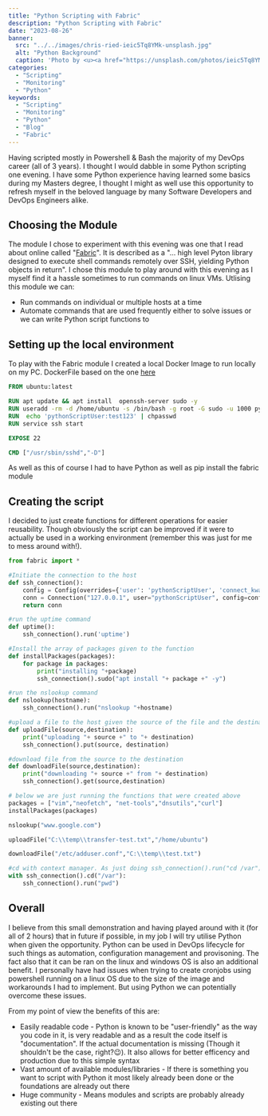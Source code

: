```yaml
---
title: "Python Scripting with Fabric"
description: "Python Scripting with Fabric"
date: "2023-08-26"
banner:
  src: "../../images/chris-ried-ieic5Tq8YMk-unsplash.jpg"
  alt: "Python Background"
  caption: 'Photo by <u><a href="https://unsplash.com/photos/ieic5Tq8YMk">Chris Ried</a></u>'
categories:
  - "Scripting"
  - "Monitoring"
  - "Python"
keywords:
  - "Scripting"
  - "Monitoring"
  - "Python"
  - "Blog"
  - "Fabric"
---
```

Having scripted mostly in Powershell & Bash the majority of my DevOps career (all of 3 years). I thought I would dabble in some Python scripting one evening. I have some Python experience having learned some basics during my Masters degree, I thought I might as well use this opportunity to refresh myself in the beloved language by many Software Developers and DevOps Engineers alike.

## Choosing the Module
The module I chose to experiment with this evening was one that I read about online called "[Fabric](https://www.fabfile.org/)". It is described as a "... high level Pyton library designed to execute shell commands remotely over SSH, yielding Python objects in return". I chose this module to play around with this evening as I myself find it a hassle sometimes to run commands on linux VMs. Utlising this module we can:
- Run commands on individual or multiple hosts at a time 
- Automate commands that are used frequently either to solve issues or we can write Python script functions to 

## Setting up the local environment
To play with the Fabric module I created a local Docker Image to run locally on my PC. 
DockerFile based on the one [here](https://dev.to/s1ntaxe770r/how-to-setup-ssh-within-a-docker-container-i5i)

```dockerfile
FROM ubuntu:latest

RUN apt update && apt install  openssh-server sudo -y
RUN useradd -rm -d /home/ubuntu -s /bin/bash -g root -G sudo -u 1000 pythonScriptUser
RUN  echo 'pythonScriptUser:test123' | chpasswd
RUN service ssh start

EXPOSE 22

CMD ["/usr/sbin/sshd","-D"]
```

As well as this of course I had to have Python as well as pip install the fabric module

## Creating the script
I decided to just create functions for different operations for easier reusability. Though obviously the script can be improved if it were to actually be used in a working environment (remember this was just for me to mess around with!). 

```python
from fabric import *

#Initiate the connection to the host
def ssh_connection():
    config = Config(overrides={'user': 'pythonScriptUser', 'connect_kwargs': {'password': 'test123'}, 'sudo': {'password': 'test123'}})
    conn = Connection("127.0.0.1", user="pythonScriptUser", config=config, port=22)
    return conn

#run the uptime command
def uptime():
    ssh_connection().run('uptime')

#Install the array of packages given to the function
def installPackages(packages):    
    for package in packages:
        print("installing "+package)
        ssh_connection().sudo("apt install "+ package +" -y")

#run the nslookup command
def nslookup(hostname):
    ssh_connection().run("nslookup "+hostname)

#upload a file to the host given the source of the file and the destination
def uploadFile(source,destination):
    print("uploading "+ source +" to "+ destination)
    ssh_connection().put(source, destination)

#download file from the source to the destination
def downloadFile(source,destination):
    print("downloading "+ source +" from "+ destination)
    ssh_connection().get(source,destination)

# below we are just running the functions that were created above
packages = ["vim","neofetch", "net-tools","dnsutils","curl"]
installPackages(packages)

nslookup("www.google.com")

uploadFile("C:\\temp\\transfer-test.txt","/home/ubuntu")

downloadFile("/etc/adduser.conf","C:\\temp\\test.txt")

#cd with context manager. As just doing ssh_connection().run("cd /var") wouldn't work
with ssh_connection().cd("/var"):
    ssh_connection().run("pwd")

```

## Overall
I believe from this small demonstration and having played around with it (for all of 2 hours) that in future if possible, in my job I will try utilise Python when given the opportunity. Python can be used in DevOps lifecycle for such things as automation, configuration management and provisoning. The fact also that it can be ran on the linux and windows OS is also an additional benefit. I personally have had issues when trying to create cronjobs using powershell running on a linux OS due to the size of the image and workarounds I had to implement. But using Python we can potentially overcome these issues.

From my point of view the benefits of this are:
- Easily readable code - Python is known to be "user-friendly" as the way you code in it, is very readable and as a result the code itself is "documentation". If the actual documentation is missing (Though it shouldn't be the case, right?😉). It also allows for better efficency and production due to this simple syntax
- Vast amount of available modules/libraries - If there is something you want to script with Python it most likely already been done or the foundations are already out there
- Huge community - Means modules and scripts are probably already existing out there
